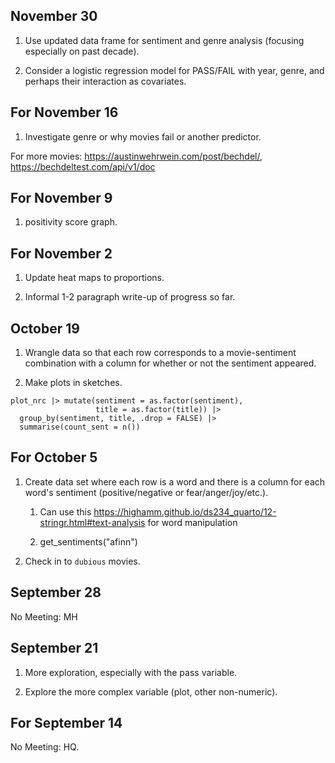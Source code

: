 ## November 30

1. Use updated data frame for sentiment and genre analysis (focusing especially on past decade).

2. Consider a logistic regression model for PASS/FAIL with year, genre, and perhaps their interaction as covariates.


## For November 16

1. Investigate genre or why movies fail or another predictor.

For more movies: <https://austinwehrwein.com/post/bechdel/>, <https://bechdeltest.com/api/v1/doc>


## For November 9

1. positivity score graph.

## For November 2

1. Update heat maps to proportions.

2. Informal 1-2 paragraph write-up of progress so far.

## October 19

1. Wrangle data so that each row corresponds to a movie-sentiment combination with a column for whether or not the sentiment appeared.

2. Make plots in sketches.

```
plot_nrc |> mutate(sentiment = as.factor(sentiment),
                   title = as.factor(title)) |>
  group_by(sentiment, title, .drop = FALSE) |>
  summarise(count_sent = n())
```

## For October 5

1. Create data set where each row is a word and there is a column for each word's sentiment (positive/negative or fear/anger/joy/etc.).

    1. Can use this <https://highamm.github.io/ds234_quarto/12-stringr.html#text-analysis> for word manipulation
    
    1. get_sentiments("afinn")

1. Check in to `dubious` movies.

## September 28

No Meeting: MH

## September 21

1. More exploration, especially with the pass variable.

2. Explore the more complex variable (plot, other non-numeric).

## For September 14

No Meeting: HQ.

